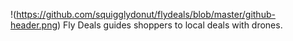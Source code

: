 !(https://github.com/squigglydonut/flydeals/blob/master/github-header.png)
Fly Deals guides shoppers to local deals with drones.
